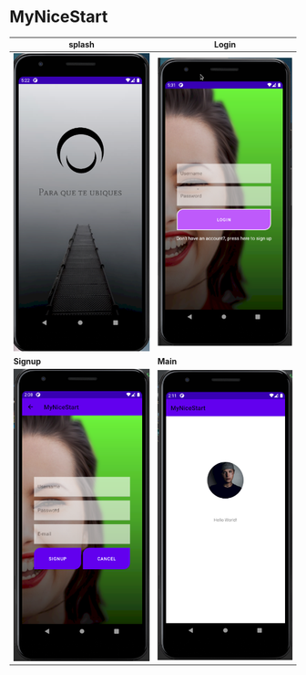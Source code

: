 # MyNiceStart

splash | Login
------|------
  ![](app/img/Splash.png) | ![](app/img/Login.png)
  **Signup**|**Main**
  ![](app/img/Signup.png)| ![](app/img/Main.png)
